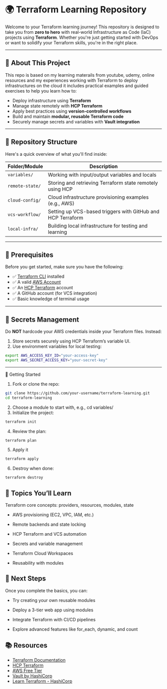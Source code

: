 # 🌍 Terraform Learning Repository

Welcome to your Terraform learning journey! This repository is designed to take you from **zero to hero** with real-world Infrastructure as Code (IaC) projects using **Terraform**. Whether you're just getting started with DevOps or want to solidify your Terraform skills, you're in the right place.

---

## 📘 About This Project

This repo is based on my learning materails from youtube, udemy, online resources and my experiences working with Terraform to deploy infrastructures on the cloud it includes practical examples and guided exercises to help you learn how to:

- Deploy infrastructure using **Terraform**
- Manage state remotely with **HCP Terraform**
- Apply best practices using **version-controlled workflows**
- Build and maintain **modular, reusable Terraform code**
- Securely manage secrets and variables with **Vault integration**

---

## 📂 Repository Structure

Here's a quick overview of what you'll find inside:

| Folder/Module        | Description |
|----------------------|-------------|
| `variables/`         | Working with input/output variables and locals |
| `remote-state/`      | Storing and retrieving Terraform state remotely using HCP |
| `cloud-config/`      | Cloud infrastructure provisioning examples (e.g., AWS) |
| `vcs-workflow/`      | Setting up VCS-based triggers with GitHub and HCP Terraform |
| `local-infra/`       | Building local infrastructure for testing and learning |

---

## 🧰 Prerequisites

Before you get started, make sure you have the following:

- ✅ [Terraform CLI](https://developer.hashicorp.com/terraform/downloads) installed
- ✅ A valid [AWS Account](https://aws.amazon.com/)
- ✅ An [HCP Terraform](https://cloud.hashicorp.com/products/terraform) account
- ✅ A GitHub account (for VCS integration)
- ✅ Basic knowledge of terminal usage

---

## 🔐 Secrets Management

Do **NOT** hardcode your AWS credentials inside your Terraform files. Instead:

1. Store secrets securely using HCP Terraform’s variable UI.
2. Use environment variables for local testing:

```bash
export AWS_ACCESS_KEY_ID="your-access-key"
export AWS_SECRET_ACCESS_KEY="your-secret-key"
```

--- 
🚀 Getting Started
1. Fork or clone the repo:
```bash 
git clone https://github.com/your-username/terraform-learning.git
cd terraform-learning
```

2. Choose a module to start with, e.g., cd variables/
3. Initialize the project:
```bash
terraform init
```
4. Review the plan:
```bash
terraform plan
```
5. Apply it
```bash 
terraform apply
```
6. Destroy when done:
```bash
terraform destroy
```

## 🧠 Topics You’ll Learn
Terraform core concepts: providers, resources, modules, state

* AWS provisioning (EC2, VPC, IAM, etc.)

* Remote backends and state locking

* HCP Terraform and VCS automation

* Secrets and variable management

* Terraform Cloud Workspaces

* Reusability with modules



## 🧭 Next Steps
Once you complete the basics, you can:

* Try creating your own reusable modules

* Deploy a 3-tier web app using modules

* Integrate Terraform with CI/CD pipelines

* Explore advanced features like for_each, dynamic, and count


## 📚 Resources

* [Terraform Documentation](https://developer.hashicorp.com/terraform/docs)
* [HCP Terraform](https://cloud.hashicorp.com/terraform)
* [AWS Free Tier](https://aws.amazon.com/free/)
* [Vault by HashiCorp](https://developer.hashicorp.com/vault)
* [Learn Terraform - HashiCorp](https://developer.hashicorp.com/terraform/tutorials)



